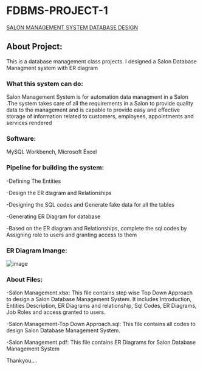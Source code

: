 # FDBMS-PROJECT-1
<U>SALON MANAGEMENT SYSTEM DATABASE DESIGN</U>


## About Project:

This is a database management class projects. I designed a Salon Database Managment system with ER diagram


### What this system can do:

Salon  Management System  is for automation data managment in a Salon .The system takes care of all the requirements in a Salon to provide quality data to the management and is capable to provide easy and effective storage of information related to customers, employees, appointments and services rendered


### Software:

MySQL Workbench, Microsoft Excel


### Pipeline for building the system:

-Defining The Entities

-Design the ER diagram and Relationships

-Designing the SQL codes and Generate fake data for all the tables

-Generating ER Diagram for database

-Based on the ER diagram and Relationships, complete the sql codes by Assigning role to users and granting access to them

### ER Diagram Imange:
![image](https://user-images.githubusercontent.com/93240943/157743000-8113b049-ae50-45c0-832e-7b8967d7f084.png)


### About Files:

-Salon Management.xlsx: This file contains step wise Top Down Approach to design a Salon Database Management System. It includes Introduction, Entities Description, ER Diagrams and relationship, Sql Codes, ER Diagrams, Job Roles and access granted to users.

-Salon Management-Top Down Approach.sql: This file contains all codes to design Salon Database Management System.

-Salon Management.pdf: This file contains ER Diagrams for Salon Database Management System

Thankyou....

